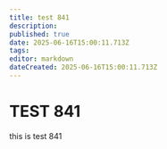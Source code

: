 ```yaml
---
title: test 841
description: 
published: true
date: 2025-06-16T15:00:11.713Z
tags: 
editor: markdown
dateCreated: 2025-06-16T15:00:11.713Z
---
```


# TEST 841
this is test 841
